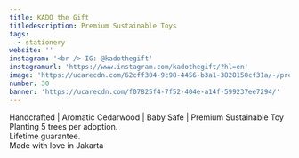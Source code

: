 ```yaml
---
title: KADO the Gift
titledescription: Premium Sustainable Toys
tags:
  - stationery
website: ''
instagram: '<br /> IG: @kadothegift'
instagramurl: 'https://www.instagram.com/kadothegift/?hl=en'
image: 'https://ucarecdn.com/62cff304-9c98-4456-b3a1-3828158cf31a/-/preview/'
number: 30
banner: 'https://ucarecdn.com/f07825f4-7f52-404e-a14f-599237ee7294/'
---
```

Handcrafted | Aromatic Cedarwood | Baby Safe | Premium Sustainable Toy\
Planting 5 trees per adoption.\
Lifetime guarantee.\
Made with love in Jakarta
